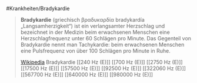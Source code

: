#Krankheiten/Bradykardie
> **Bradykardie** (griechisch βραδυκαρδία bradykardía „Langsamherzigkeit“) ist ein verlangsamter Herzschlag und bezeichnet in der Medizin beim erwachsenen Menschen eine Herzschlagfrequenz unter 60 Schlägen pro Minute. Das Gegenteil von Bradykardie nennt man Tachykardie: beim erwachsenen Menschen eine Pulsfrequenz von über 100 Schlägen pro Minute in Ruhe.
>
> [Wikipedia](https://de.wikipedia.org/wiki/Bradykardie)
Bradykardie
[[240 Hz (E)]]
[[700 Hz (E)]]
[[2750 Hz (E)]]
[[17500 Hz (E)]]
[[57500 Hz (E)]]
[[92500 Hz (E)]]
[[322060 Hz (E)]]
[[567700 Hz (E)]]
[[640000 Hz (E)]]
[[980000 Hz (E)]]
